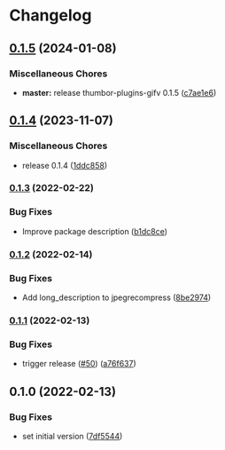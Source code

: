 # Changelog

## [0.1.5](https://github.com/thumbor/thumbor-plugins/compare/thumbor-plugins-jpegrecompress-v0.1.4...thumbor-plugins-jpegrecompress-v0.1.5) (2024-01-08)


### Miscellaneous Chores

* **master:** release thumbor-plugins-gifv 0.1.5 ([c7ae1e6](https://github.com/thumbor/thumbor-plugins/commit/c7ae1e6cc3ec809de67af747b64a34c41d9de358))

## [0.1.4](https://github.com/thumbor/thumbor-plugins/compare/thumbor-plugins-jpegrecompress-v0.1.3...thumbor-plugins-jpegrecompress-v0.1.4) (2023-11-07)


### Miscellaneous Chores

* release 0.1.4 ([1ddc858](https://github.com/thumbor/thumbor-plugins/commit/1ddc858bb340cff4383bc6460774f2b56bf32045))

### [0.1.3](https://github.com/thumbor/thumbor-plugins/compare/thumbor-plugins-jpegrecompress-v0.1.2...thumbor-plugins-jpegrecompress-v0.1.3) (2022-02-22)


### Bug Fixes

* Improve package description ([b1dc8ce](https://github.com/thumbor/thumbor-plugins/commit/b1dc8ce2958ea0fd08d64a776fbe4972844e1247))

### [0.1.2](https://github.com/thumbor/thumbor-plugins/compare/thumbor-plugins-jpegrecompress-v0.1.1...thumbor-plugins-jpegrecompress-v0.1.2) (2022-02-14)


### Bug Fixes

* Add long_description to jpegrecompress ([8be2974](https://github.com/thumbor/thumbor-plugins/commit/8be297446e580ee37ea4e270fc1a80185eff169a))

### [0.1.1](https://github.com/thumbor/thumbor-plugins/compare/thumbor-plugins-jpegrecompress-v0.1.0...thumbor-plugins-jpegrecompress-v0.1.1) (2022-02-13)


### Bug Fixes

* trigger release ([#50](https://github.com/thumbor/thumbor-plugins/issues/50)) ([a76f637](https://github.com/thumbor/thumbor-plugins/commit/a76f637ff14c326cb0d7987948a974ba807e83ff))

## 0.1.0 (2022-02-13)


### Bug Fixes

* set initial version ([7df5544](https://github.com/thumbor/thumbor-plugins/commit/7df5544d5c372c05549c1ada1dab294af23c6fcf))
